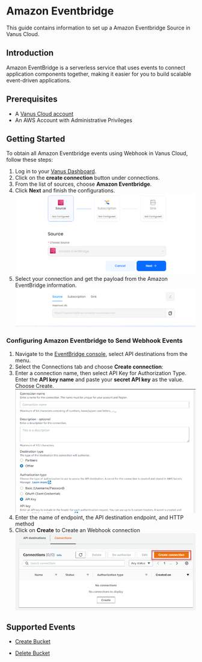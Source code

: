 # Amazon Eventbridge

This guide contains information to set up a Amazon Eventbridge Source in Vanus Cloud.

## Introduction

Amazon EventBridge is a serverless service that uses events to connect application components together, making it easier for you to build scalable event-driven applications.

## Prerequisites

- A [Vanus Cloud account](https://cloud.vanus.ai)
- An AWS Account with Administrative Privileges

## Getting Started


To obtain all Amazon Eventbridge events using Webhook in Vanus Cloud, follow these steps:


1. Log in to your [Vanus Dashboard](https://cloud.vanus.ai/dashboard).
2. Click on the **create connection** button under connections.
3. From the list of sources, choose **Amazon Eventbridge**.
4. Click **Next** and finish the configurations.
   ![](images/eventbridge.png)
5. Select your connection and get the payload from the Amazon EventBridge information.
   ![](images/eventbridge-webhook.png)

### Configuring Amazon Eventbridge to Send Webhook Events

1. Navigate to the [EventBridge console](https://console.aws.amazon.com/events/home), select API destinations from the menu.
2. Select the Connections tab and choose **Create connection**:
3. Enter a connection name, then select API Key for Authorization Type. Enter the **API key name** and paste your **secret API key** as the value. Choose Create.
   ![](images/eventbridge-auth.png)
4. Enter the name of endpoint, the API destination endpoint, and HTTP method
5. Click on **Create** to Create an Webhook connection
   ![](images/eventbridge-apidestinations.png)


## Supported Events

- [Create Bucket](events.md#create-bucket)

- [Delete Bucket](events.md#delete-bucket)
